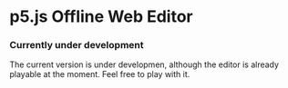 # p5.js Offline Web Editor

### Currently under development
The current version is under developmen, although the editor is already playable at the moment.
Feel free to play with it.

